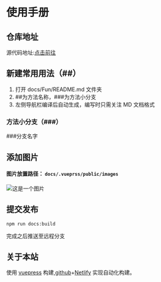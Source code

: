 <!--
 * @Desc: ---   ----
 * @Date: 2019-11-11 16:26:10
 * @LastEditors: 王
 * @LastEditTime: 2019-11-12 10:20:37
 -->

# 使用手册

## 仓库地址

源代码地址:[点击前往](https://github.com/bmmanmyt/CommonJS.git)

## 新建常用用法（##）

1. 打开 docs/Fun/README.md 文件夹
2. ##为方法名称，###为方法小分支
3. 左侧导航栏编译后自动生成，编写时只需关注 MD 文档格式

### 方法小分支（###）

###分支名字

## 添加图片

#### 图片放置路径： `docs/.vueprss/public/images`

![这是一个图片](/images/favicon.ico)

## 提交发布

```
npm run docs:build
```

完成之后推送至远程分支

## 关于本站

使用 [vuepress](https://vuepress.vuejs.org/zh/) 构建,[github](https://github.com)+[Netlify](https://app.netlify.com) 实现自动化构建。

